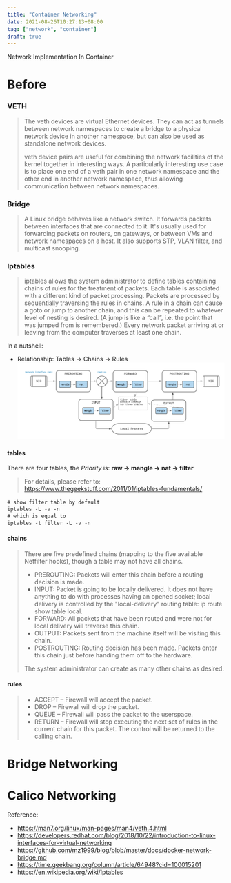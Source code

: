 ```yaml
---
title: "Container Networking"
date: 2021-08-26T10:27:13+08:00
tag: ["network", "container"]
draft: true
---
```


Network Implementation In Container
<!--more-->

# Before

### VETH
> The veth devices are virtual Ethernet devices.  They can act as
>       tunnels between network namespaces to create a bridge to a
>       physical network device in another namespace, but can also be
>       used as standalone network devices.
>
> veth device pairs are useful for combining the network facilities
>        of the kernel together in interesting ways.  A particularly
>        interesting use case is to place one end of a veth pair in one
>        network namespace and the other end in another network namespace,
>        thus allowing communication between network namespaces.

### Bridge
> A Linux bridge behaves like a network switch. It forwards packets between interfaces that are connected to it. 
> It's usually used for forwarding packets on routers, on gateways, or between VMs and network namespaces on a host. 
> It also supports STP, VLAN filter, and multicast snooping.

### Iptables
> iptables allows the system administrator to define tables containing chains of rules for the treatment of packets. Each table is associated with a different kind of packet processing. Packets are processed by sequentially traversing the rules in chains. A rule in a chain can cause a goto or jump to another chain, and this can be repeated to whatever level of nesting is desired. (A jump is like a “call”, i.e. the point that was jumped from is remembered.) Every network packet arriving at or leaving from the computer traverses at least one chain.

In a nutshell: 
- Relationship: Tables -> Chains -> Rules
  ![package flow through iptables](/images/iptable.png)
#### tables
There are four tables, the *Priority* is: **raw → mangle → nat → filter**
> For details, please refer to: https://www.thegeekstuff.com/2011/01/iptables-fundamentals/ 

```shell
# show filter table by default
iptables -L -v -n 
# which is equal to 
iptables -t filter -L -v -n
```

#### chains
> There are five predefined chains (mapping to the five available Netfilter hooks), though a table may not have all chains.
> - PREROUTING: Packets will enter this chain before a routing decision is made.
> - INPUT: Packet is going to be locally delivered. It does not have anything to do with processes having an opened socket; local delivery is controlled by the "local-delivery" routing table: ip route show table local.
> - FORWARD: All packets that have been routed and were not for local delivery will traverse this chain.
> - OUTPUT: Packets sent from the machine itself will be visiting this chain.
> - POSTROUTING: Routing decision has been made. Packets enter this chain just before handing them off to the hardware.
>
> The system administrator can create as many other chains as desired.
#### rules
> - ACCEPT – Firewall will accept the packet.
> - DROP – Firewall will drop the packet.
> - QUEUE – Firewall will pass the packet to the userspace.
> - RETURN – Firewall will stop executing the next set of rules in the current chain for this packet. The control will be returned to the calling chain.

# Bridge Networking

# Calico Networking

Reference:
- https://man7.org/linux/man-pages/man4/veth.4.html
- https://developers.redhat.com/blog/2018/10/22/introduction-to-linux-interfaces-for-virtual-networking
- https://github.com/mz1999/blog/blob/master/docs/docker-network-bridge.md
- https://time.geekbang.org/column/article/64948?cid=100015201
- https://en.wikipedia.org/wiki/Iptables
